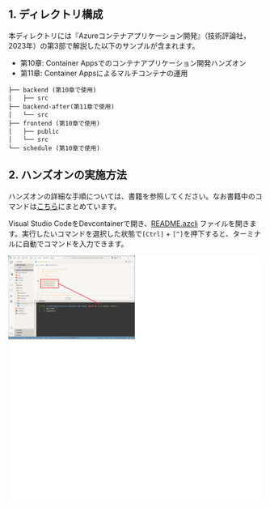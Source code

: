 ## 1. ディレクトリ構成
本ディレクトリには『Azureコンテナアプリケーション開発』（技術評論社，2023年）の第3部で解説した以下のサンプルが含まれます。

* 第10章: Container Appsでのコンテナアプリケーション開発ハンズオン
* 第11章: Container Appsによるマルチコンテナの運用

```
├── backend (第10章で使用)   
│   ├── src
├── backend-after(第11章で使用)
│   └── src
├── frontend (第10章で使用)
│   ├── public
│   └── src
└── schedule (第10章で使用)
```

## 2. ハンズオンの実施方法
ハンズオンの詳細な手順については、書籍を参照してください。なお書籍中のコマンドは[こちら](README.azcli)にまとめています。

Visual Studio CodeをDevcontainerで開き、[README.azcli](README.azcli) ファイルを開きます。実行したいコマンドを選択した状態で`[Ctrl]` + `[^]`を押下すると、ターミナルに自動でコマンドを入力できます。

![azurecli](azurecli.png)

